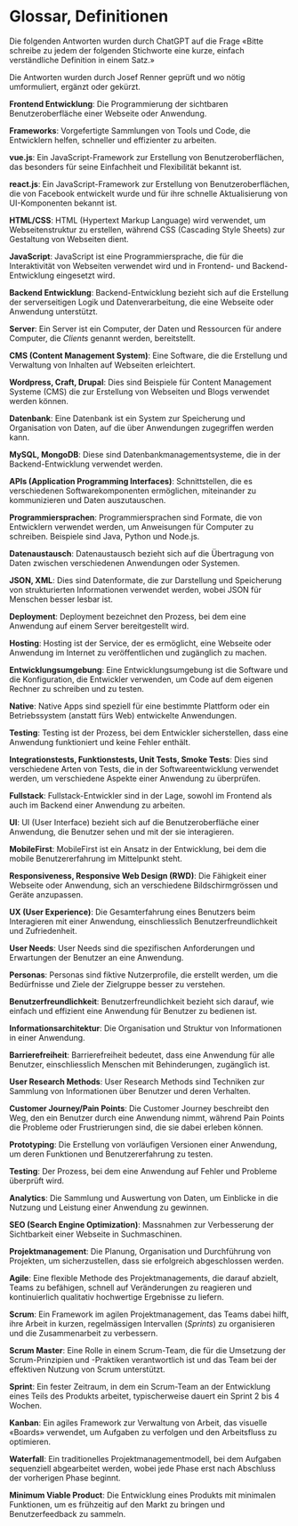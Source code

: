 # Glossar, Definitionen

Die folgenden Antworten wurden durch ChatGPT auf die Frage «Bitte schreibe zu jedem der folgenden Stichworte eine kurze, einfach verständliche Definition in einem Satz.»

Die Antworten wurden durch Josef Renner geprüft und wo nötig umformuliert, ergänzt oder gekürzt.

**Frontend Entwicklung**: Die Programmierung der sichtbaren Benutzeroberfläche einer Webseite oder Anwendung.

**Frameworks**: Vorgefertigte Sammlungen von Tools und Code, die Entwicklern helfen, schneller und effizienter zu arbeiten.

**vue.js**: Ein JavaScript-Framework zur Erstellung von Benutzeroberflächen, das besonders für seine Einfachheit und Flexibilität bekannt ist.

**react.js**: Ein JavaScript-Framework zur Erstellung von Benutzeroberflächen, die von Facebook entwickelt wurde und für ihre schnelle Aktualisierung von UI-Komponenten bekannt ist.

**HTML/CSS**: HTML (Hypertext Markup Language) wird verwendet, um Webseitenstruktur zu erstellen, während CSS (Cascading Style Sheets) zur Gestaltung von Webseiten dient.

**JavaScript**: JavaScript ist eine Programmiersprache, die für die Interaktivität von Webseiten verwendet wird und in Frontend- und Backend-Entwicklung eingesetzt wird.

**Backend Entwicklung**: Backend-Entwicklung bezieht sich auf die Erstellung der serverseitigen Logik und Datenverarbeitung, die eine Webseite oder Anwendung unterstützt.

**Server**: Ein Server ist ein Computer, der Daten und Ressourcen für andere Computer, die *Clients* genannt werden, bereitstellt.

**CMS (Content Management System)**: Eine Software, die die Erstellung und Verwaltung von Inhalten auf Webseiten erleichtert.

**Wordpress, Craft, Drupal**: Dies sind Beispiele für Content Management Systeme (CMS) die zur Erstellung von Webseiten und Blogs verwendet werden können.

**Datenbank**: Eine Datenbank ist ein System zur Speicherung und Organisation von Daten, auf die über Anwendungen zugegriffen werden kann.

**MySQL, MongoDB**: Diese sind Datenbankmanagementsysteme, die in der Backend-Entwicklung verwendet werden.

**APIs (Application Programming Interfaces)**: Schnittstellen, die es verschiedenen Softwarekomponenten ermöglichen, miteinander zu kommunizieren und Daten auszutauschen.

**Programmiersprachen**: Programmiersprachen sind Formate, die von Entwicklern verwendet werden, um Anweisungen für Computer zu schreiben. Beispiele sind Java, Python und Node.js.

**Datenaustausch**: Datenaustausch bezieht sich auf die Übertragung von Daten zwischen verschiedenen Anwendungen oder Systemen.

**JSON, XML**: Dies sind Datenformate, die zur Darstellung und Speicherung von strukturierten Informationen verwendet werden, wobei JSON für Menschen besser lesbar ist.

**Deployment**: Deployment bezeichnet den Prozess, bei dem eine Anwendung auf einem Server bereitgestellt wird.

**Hosting**: Hosting ist der Service, der es ermöglicht, eine Webseite oder Anwendung im Internet zu veröffentlichen und zugänglich zu machen.

**Entwicklungsumgebung**: Eine Entwicklungsumgebung ist die Software und die Konfiguration, die Entwickler verwenden, um Code auf dem eigenen Rechner zu schreiben und zu testen.

**Native**: Native Apps sind speziell für eine bestimmte Plattform oder ein Betriebssystem (anstatt fürs Web) entwickelte Anwendungen.

**Testing**: Testing ist der Prozess, bei dem Entwickler sicherstellen, dass eine Anwendung funktioniert und keine Fehler enthält.

**Integrationstests, Funktionstests, Unit Tests, Smoke Tests**: Dies sind verschiedene Arten von Tests, die in der Softwareentwicklung verwendet werden, um verschiedene Aspekte einer Anwendung zu überprüfen.

**Fullstack**: Fullstack-Entwickler sind in der Lage, sowohl im Frontend als auch im Backend einer Anwendung zu arbeiten.

**UI**: UI (User Interface) bezieht sich auf die Benutzeroberfläche einer Anwendung, die Benutzer sehen und mit der sie interagieren.

**MobileFirst**: MobileFirst ist ein Ansatz in der Entwicklung, bei dem die mobile Benutzererfahrung im Mittelpunkt steht.

**Responsiveness, Responsive Web Design (RWD)**: Die Fähigkeit einer Webseite oder Anwendung, sich an verschiedene Bildschirmgrössen und Geräte anzupassen.

**UX (User Experience)**: Die Gesamterfahrung eines Benutzers beim Interagieren mit einer Anwendung, einschliesslich Benutzerfreundlichkeit und Zufriedenheit.

**User Needs**: User Needs sind die spezifischen Anforderungen und Erwartungen der Benutzer an eine Anwendung.

**Personas**: Personas sind fiktive Nutzerprofile, die erstellt werden, um die Bedürfnisse und Ziele der Zielgruppe besser zu verstehen.

**Benutzerfreundlichkeit**: Benutzerfreundlichkeit bezieht sich darauf, wie einfach und effizient eine Anwendung für Benutzer zu bedienen ist.

**Informationsarchitektur**: Die Organisation und Struktur von Informationen in einer Anwendung.

**Barrierefreiheit**: Barrierefreiheit bedeutet, dass eine Anwendung für alle Benutzer, einschliesslich Menschen mit Behinderungen, zugänglich ist.

**User Research Methods**: User Research Methods sind Techniken zur Sammlung von Informationen über Benutzer und deren Verhalten.

**Customer Journey/Pain Points**: Die Customer Journey beschreibt den Weg, den ein Benutzer durch eine Anwendung nimmt, während Pain Points die Probleme oder Frustrierungen sind, die sie dabei erleben können.

**Prototyping**: Die Erstellung von vorläufigen Versionen einer Anwendung, um deren Funktionen und Benutzererfahrung zu testen.

**Testing**: Der Prozess, bei dem eine Anwendung auf Fehler und Probleme überprüft wird.

**Analytics**: Die Sammlung und Auswertung von Daten, um Einblicke in die Nutzung und Leistung einer Anwendung zu gewinnen.

**SEO (Search Engine Optimization)**: Massnahmen zur Verbesserung der Sichtbarkeit einer Webseite in Suchmaschinen.

**Projektmanagement**: Die Planung, Organisation und Durchführung von Projekten, um sicherzustellen, dass sie erfolgreich abgeschlossen werden.

**Agile**: Eine flexible Methode des Projektmanagements, die darauf abzielt, Teams zu befähigen, schnell auf Veränderungen zu reagieren und kontinuierlich qualitativ hochwertige Ergebnisse zu liefern.

**Scrum**: Ein Framework im agilen Projektmanagement, das Teams dabei hilft, ihre Arbeit in kurzen, regelmässigen Intervallen (*Sprints*) zu organisieren und die Zusammenarbeit zu verbessern.

**Scrum Master**: Eine Rolle in einem Scrum-Team, die für die Umsetzung der Scrum-Prinzipien und -Praktiken verantwortlich ist und das Team bei der effektiven Nutzung von Scrum unterstützt.

**Sprint**: Ein fester Zeitraum, in dem ein Scrum-Team an der Entwicklung eines Teils des Produkts arbeitet, typischerweise dauert ein Sprint 2 bis 4 Wochen.

**Kanban**: Ein agiles Framework zur Verwaltung von Arbeit, das visuelle «Boards» verwendet, um Aufgaben zu verfolgen und den Arbeitsfluss zu optimieren.

**Waterfall**: Ein traditionelles Projektmanagementmodell, bei dem Aufgaben sequenziell abgearbeitet werden, wobei jede Phase erst nach Abschluss der vorherigen Phase beginnt.

**Minimum Viable Product**: Die Entwicklung eines Produkts mit minimalen Funktionen, um es frühzeitig auf den Markt zu bringen und Benutzerfeedback zu sammeln.